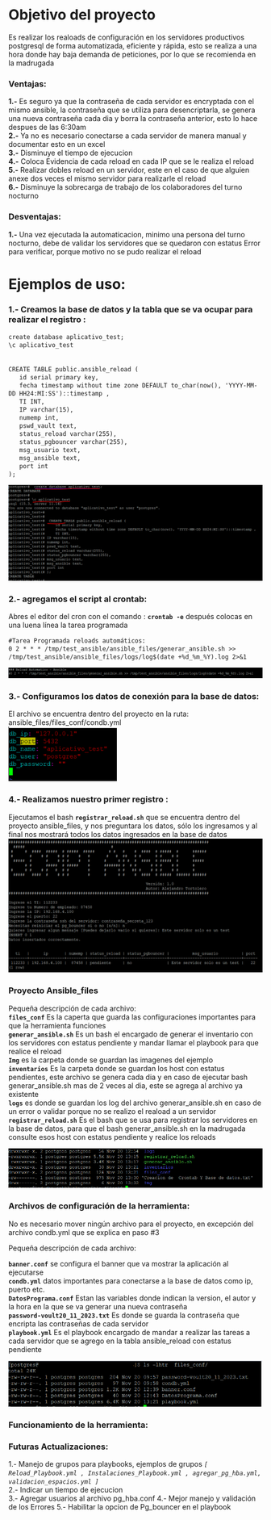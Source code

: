 # Objetivo del proyecto
Es realizar los realoads de configuración en los servidores productivos postgresql de forma automatizada, eficiente y rápida, esto se realiza a una hora donde hay baja demanda de peticiones, por lo que se recomienda en la madrugada

### Ventajas: 
**1.-** Es seguro ya que la contraseña de cada servidor es encryptada con el mismo ansible, la contraseña que se utiliza para desencriptarla, se genera una nueva contraseña cada dia y borra la contraseña anterior, esto lo hace despues de las 6:30am <br>
**2.-** Ya no es necesario conectarse a cada servidor de manera manual y documentar esto en un excel <br>
**3.-** Disminuye el tiempo de ejecucion <br>
**4.-** Coloca Evidencia de cada reload en cada IP que se le realiza el reload <br>
**5.-** Realizar dobles reload en un servidor, este en el caso de que alguien anexe dos veces el mismo servidor para realizarle el reload  <br>
**6.-** Disminuye  la sobrecarga de trabajo de los colaboradores del turno nocturno <br>

### Desventajas: 
**1.-** Una vez ejecutada la automaticacion, minimo una persona del turno nocturno, debe de validar los servidores que se quedaron con estatus Error para verificar, porque motivo no se pudo realizar el reload


# Ejemplos de uso:

### **1.-** Creamos la base de datos y la tabla que se va ocupar para realizar el registro :
 ```
 create database aplicativo_test;
\c aplicativo_test
 
 
 CREATE TABLE public.ansible_reload (
    id serial primary key,
    fecha timestamp without time zone DEFAULT to_char(now(), 'YYYY-MM-DD HH24:MI:SS')::timestamp ,
    TI INT,
	IP varchar(15),
	numemp int,
	pswd_vault text,
	status_reload varchar(255), 
	status_pgbouncer varchar(255), 
	msg_usuario text, 
	msg_ansible text,
	port int  
);
```
![Creando_la_dba](https://raw.githubusercontent.com/CR0NYM3X/ansible/main/Proyecto-Ansible-Reload/img/Creando_la_dba.PNG)

### 2.- agregamos el script al crontab:
Abres el editor del cron con el comando : **`crontab -e`**   después colocas en una luena línea la tarea programada
```
#Tarea Programada reloads automáticos: 
0 2 * * * /tmp/test_ansible/ansible_files/generar_ansible.sh >> /tmp/test_ansible/ansible_files/logs/log$(date +%d_%m_%Y).log 2>&1
```
![crontab.PNG](https://raw.githubusercontent.com/CR0NYM3X/ansible/main/Proyecto-Ansible-Reload/img/crontab.PNG)


### 3.- Configuramos los datos de conexión para la base de datos: 
El archivo se encuentra dentro del proyecto en la ruta: ansible_files/files_conf/condb.yml <br>
![condb.PNG](https://raw.githubusercontent.com/CR0NYM3X/ansible/main/Proyecto-Ansible-Reload/img/condb.PNG)

### 4.- Realizamos nuestro primer registro :
Ejecutamos el bash **`registrar_reload.sh`** que se encuentra dentro del proyecto ansible_files, y nos preguntara los datos, sólo los ingresamos y al final nos mostrará todos los datos ingresados en la base de datos <br>
![Cregistrar_reload.PNG](https://raw.githubusercontent.com/CR0NYM3X/ansible/main/Proyecto-Ansible-Reload/img/registrar_reload.PNG)



### Proyecto Ansible_files 
Pequeña descripción de cada archivo: <br>
**`files_conf`**  Es la caperta que guarda las configuraciones importantes para que la herramienta funciones  <br>
**`generar_ansible.sh`**  Es un bash el encargado de generar el inventario con los servidores con estatus pendiente y mandar llamar el playbook para que realice el reload  <br>
**`Img`**  es la carpeta donde se guardan las imagenes del ejemplo <br>
**`inventarios`** Es la carpeta donde se guardan los host con estatus pendientes, este archivo se genera cada dia y en caso de ejecutar bash generar_ansible.sh mas de 2 veces al dia, este se agrega al archivo ya existente  <br> 
**`logs`**  es donde se guardan los log del archivo generar_ansible.sh  en caso de un error o validar porque no se realizo el reaload a un servidor  <br>
**`registrar_reload.sh`** Es el bash que se usa para registrar los servidores en la base de datos, para que el bash generar_ansible.sh  en la madrugada consulte esos host con estatus pendiente y realice los reloads     <br>

![archivos_principales](https://github.com/CR0NYM3X/ansible/blob/main/Proyecto-Ansible-Reload/img/archivos_principales.PNG)

### Archivos de configuración de la herramienta:
No es necesario mover ningún archivo para el proyecto, en excepción del archivo condb.yml que se explica en paso #3 <br>

Pequeña descripción de cada archivo: <br>

**`banner.conf`** se configura el banner que va mostrar la aplicación al ejecutarse <br>
**`condb.yml`** datos importantes para conectarse a la base de datos  como ip, puerto etc. <br>
**`DatosPrograma.conf`**  Estan las variables donde indican la version, el autor y la hora en la que se va generar una nueva contraseña<br>
**`password-voult20_11_2023.txt`** Es donde se guarda la contraseña que encripta las contraseñas de cada servidor <br>
**`playbook.yml`** Es el playbook encargado de mandar a realizar las tareas a cada servidor que se agrego en la tabla ansible_reload con estatus pendiente  <br>


![files_conf.PNG](https://raw.githubusercontent.com/CR0NYM3X/ansible/main/Proyecto-Ansible-Reload/img/files_conf.PNG)


### Funcionamiento de la herramienta: 

### Futuras Actualizaciones:
1.- Manejo de grupos para playbooks, ejemplos de grupos *``[ Reload_Playbook.yml , Instalaciones_Playbook.yml , agregar_pg_hba.yml, validacion_espacios.yml ]``* <br>
2.- Indicar un tiempo de ejecucion <br>
3.- Agregar usuarios al archivo pg_hba.conf
4.- Mejor manejo y validación de los Errores 
5.- Habilitar la opcion de Pg_bouncer en el playbook
